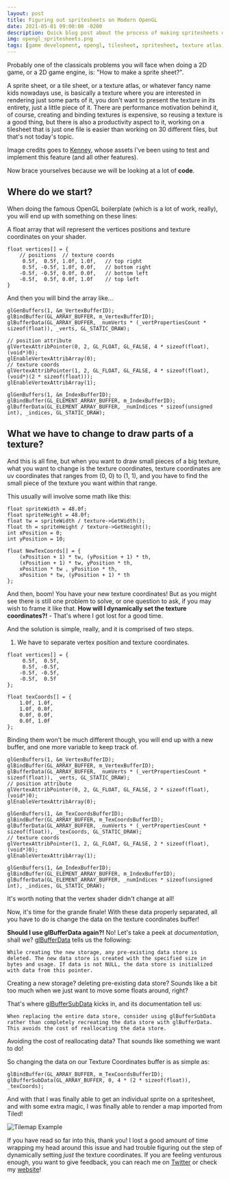 ```yaml
---
layout: post
title: Figuring out spritesheets on Modern OpenGL
date: 2021-05-01 09:00:00 -0200
description: Quick blog post about the process of making spritesheets on Modern OpenGL.
img: opengl_spritesheets.png
tags: [game development, opengl, tilesheet, spritesheet, texture atlas, game engine programming, C++]
---
```


Probably one of the classicals problems you will face when doing a 2D game, or a 2D game engine, is: "How to make a sprite sheet?". 

A sprite sheet, or a tile sheet, or a texture atlas, or whatever fancy name kids nowadays use, is basically a texture where you are interested in rendering just some parts of it, you don't want to present the texture in its entirety, just a little piece of it. There are performance motivation behind it, of course, creating and binding textures is expensive, so reusing a texture is a good thing, but there is also a productivity aspect to it, working on a tilesheet that is just one file is easier than working on 30 different files, but that's not today's topic.

Image credits goes to [Kenney](https://www.kenney.nl), whose assets I've been using to test and implement this feature (and all other features).

Now brace yourselves because we will be looking at a lot of **code**.

## Where do we start?

When doing the famous OpenGL boilerplate (which is a lot of work, really), you will end up with something on these lines:

A float array that will represent the vertices positions and texture coordinates on your shader.
```
float vertices[] = {
	// positions  // texture coords
	 0.5f,  0.5f, 1.0f, 1.0f,   // top right
	 0.5f, -0.5f, 1.0f, 0.0f,   // bottom right
	-0.5f, -0.5f, 0.0f, 0.0f,   // bottom left
	-0.5f,  0.5f, 0.0f, 1.0f    // top left 
}
```

And then you will bind the array like...
```
glGenBuffers(1, &m_VertexBufferID);
glBindBuffer(GL_ARRAY_BUFFER, m_VertexBufferID);
glBufferData(GL_ARRAY_BUFFER, _numVerts * (_vertPropertiesCount * sizeof(float)), _verts, GL_STATIC_DRAW);

// position attribute
glVertexAttribPointer(0, 2, GL_FLOAT, GL_FALSE, 4 * sizeof(float), (void*)0);
glEnableVertexAttribArray(0);
// texture coords
glVertexAttribPointer(1, 2, GL_FLOAT, GL_FALSE, 4 * sizeof(float), (void*)(2 * sizeof(float)));
glEnableVertexAttribArray(1);

glGenBuffers(1, &m_IndexBufferID);
glBindBuffer(GL_ELEMENT_ARRAY_BUFFER, m_IndexBufferID);
glBufferData(GL_ELEMENT_ARRAY_BUFFER, _numIndices * sizeof(unsigned int), _indices, GL_STATIC_DRAW);
```

## What we have to change to draw parts of a texture?

And this is all fine, but when you want to draw small pieces of a big texture, what you want to change is the texture coordinates, texture coordinates are uv coordinates that ranges from (0, 0) to (1, 1), and you have to find the small piece of the texture you want within that range.

This usually will involve some math like this:
```
float spriteWidth = 48.0f;
float spriteHeight = 48.0f;
float tw = spriteWidth / texture->GetWidth();
float th = spriteHeight / texture->GetHeight();
int xPosition = 0;
int yPosition = 10;

float NewTexCoords[] = {
	(xPosition + 1) * tw, (yPosition + 1) * th,
	(xPosition + 1) * tw, yPosition * th,
	xPosition * tw , yPosition * th,
	xPosition * tw, (yPosition + 1) * th
};
```

And then, boom! You have your new texture coordinates! But as you might see there is still one problem to solve, or one question to ask, if you may wish to frame it like that. **How will I dynamically set the texture coordinates?!** - That's where I got lost for a good time.

And the solution is simple, really, and it is comprised of two steps.

1. We have to separate vertex position and texture coordinates.

```
float vertices[] = {
	 0.5f,  0.5f,
	 0.5f, -0.5f,
	-0.5f, -0.5f,
	-0.5f,  0.5f
};

float texCoords[] = {
	1.0f, 1.0f,
	1.0f, 0.0f,
	0.0f, 0.0f,
	0.0f, 1.0f
};
```

Binding them won't be much different though, you will end up with a new buffer, and one more variable to keep track of.

```
glGenBuffers(1, &m_VertexBufferID);
glBindBuffer(GL_ARRAY_BUFFER, m_VertexBufferID);
glBufferData(GL_ARRAY_BUFFER, _numVerts * (_vertPropertiesCount * sizeof(float)), _verts, GL_STATIC_DRAW);
// position attribute
glVertexAttribPointer(0, 2, GL_FLOAT, GL_FALSE, 2 * sizeof(float), (void*)0);
glEnableVertexAttribArray(0);

glGenBuffers(1, &m_TexCoordsBufferID);
glBindBuffer(GL_ARRAY_BUFFER, m_TexCoordsBufferID);
glBufferData(GL_ARRAY_BUFFER, _numVerts * (_vertPropertiesCount * sizeof(float)), _texCoords, GL_STATIC_DRAW);
// texture coords
glVertexAttribPointer(1, 2, GL_FLOAT, GL_FALSE, 2 * sizeof(float), (void*)0);
glEnableVertexAttribArray(1);

glGenBuffers(1, &m_IndexBufferID);
glBindBuffer(GL_ELEMENT_ARRAY_BUFFER, m_IndexBufferID);
glBufferData(GL_ELEMENT_ARRAY_BUFFER, _numIndices * sizeof(unsigned int), _indices, GL_STATIC_DRAW);
```

It's worth noting that the vertex shader didn't change at all!

Now, it's time for the grande finale! With these data properly separated, all you have to do is change the data on the texture coordinates buffer!

**Should I use glBufferData again?!** No! Let's take a peek at *documentation*, shall we? [glBufferData](https://www.khronos.org/registry/OpenGL-Refpages/gl4/html/glBufferData.xhtml) tells us the following: 
```
While creating the new storage, any pre-existing data store is deleted. The new data store is created with the specified size in bytes and usage. If data is not NULL, the data store is initialized with data from this pointer.
```

Creating a new storage? deleting pre-existing data store? Sounds like a bit too much when we just want to move some floats around, right?

That's where [glBufferSubData](https://www.khronos.org/registry/OpenGL-Refpages/gl4/html/glBufferSubData.xhtml) kicks in, and its documentation tell us: 

```
When replacing the entire data store, consider using glBufferSubData rather than completely recreating the data store with glBufferData. This avoids the cost of reallocating the data store.
```

Avoiding the cost of reallocating data? That sounds like something we want to do!

So changing the data on our Texture Coordinates buffer is as simple as:

```
glBindBuffer(GL_ARRAY_BUFFER, m_TexCoordsBufferID);
glBufferSubData(GL_ARRAY_BUFFER, 0, 4 * (2 * sizeof(float)), _texCoords);
```

And with that I was finally able to get an individual sprite on a spritesheet, and with some extra magic, I was finally able to render a map imported from Tiled!

![Tilemap Example]({{site.baseurl}}/assets/img/opengl_spritesheet_1.png)

If you have read so far into this, thank you! I lost a good amount of time wrapping my head around this issue and had trouble figuring out the step of dynamically setting *just* the texture coordinates. If you are feeling venturous enough, you want to give feedback, you can reach me on [Twitter](http://twitter.com/guilhermepo2) or check my [website](http://gueepo.me/)!
